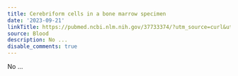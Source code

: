 ```yaml
---
title: Cerebriform cells in a bone marrow specimen
date: '2023-09-21'
linkTitle: https://pubmed.ncbi.nlm.nih.gov/37733374/?utm_source=curl&utm_medium=rss&utm_campaign=journals&utm_content=7603509&fc=None&ff=20230922181048&v=2.17.9.post6+86293ac
source: Blood
description: No ...
disable_comments: true
---
```

No ...